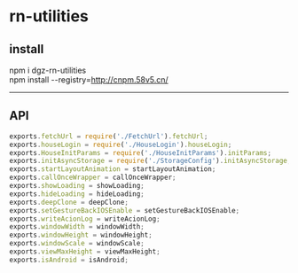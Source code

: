 # rn-utilities

install
--------
npm i dgz-rn-utilities   
npm install  --registry=http://cnpm.58v5.cn/

------
API
----

```javascript
exports.fetchUrl = require('./FetchUrl').fetchUrl;
exports.houseLogin = require('./HouseLogin').houseLogin;
exports.HouseInitParams = require('./HouseInitParams').initParams;
exports.initAsyncStorage = require('./StorageConfig').initAsyncStorage;
exports.startLayoutAnimation = startLayoutAnimation;
exports.callOnceWrapper = callOnceWrapper;
exports.showLoading = showLoading;
exports.hideLoading = hideLoading;
exports.deepClone = deepClone;
exports.setGestureBackIOSEnable = setGestureBackIOSEnable;
exports.writeAcionLog = writeAcionLog;
exports.windowWidth = windowWidth;
exports.windowHeight = windowHeight;
exports.windowScale = windowScale;
exports.viewMaxHeight = viewMaxHeight;
exports.isAndroid = isAndroid;
```
